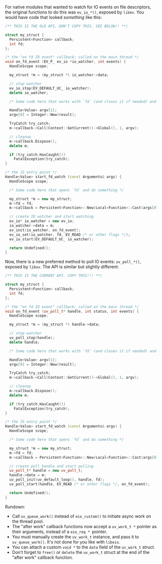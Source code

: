 For native modules that wanted to watch for IO events on file descriptors, the original functions to do this was `ev_io_*()`, exposed by `libev`. You would have code that looked _something_ like this:

``` c++
/** THIS IS THE OLD API, DON'T COPY THIS, SEE BELOW!! **/

struct my_struct {
  Persistent<Function> callback;
  int fd;
};

/* the "on fd IO event" callback; called on the main thread */
void on_fd_event (EV_P_ ev_io *io_watcher, int events) {
  HandleScope scope;

  my_struct *m = (my_struct *) io_watcher->data;

  // stop watcher
  ev_io_stop(EV_DEFAULT_UC_ io_watcher);
  delete io_watcher;

  /* Some code here that works with `fd` (and closes it if needed) and produces `Handle<Value> result` */

  Handle<Value> argv[1];
  argv[0] = Integer::New(result);

  TryCatch try_catch;
  m->callback->Call(Context::GetCurrent()->Global(), 1, argv);

  // cleanup
  m->callback.Dispose();
  delete m;

  if (try_catch.HasCaught())
    FatalException(try_catch);
}

/* the JS entry point */
Handle<Value> start_fd_watch (const Arguments& args) {
  HandleScope scope;

  /* Some code here that opens `fd` and do something */

  my_struct *m = new my_struct;
  m->fd = fd;
  m->callback = Persistent<Function>::New(Local<Function>::Cast(args[0]));

  // create IO watcher and start watching
  ev_io* io_watcher = new ev_io;
  io_watcher->data = m;
  ev_init(io_watcher, on_fd_event);
  ev_io_set(io_watcher, fd, EV_READ /* or other flags */);
  ev_io_start(EV_DEFAULT_UC_ io_watcher);

  return Undefined();
}
```

Now, there is a new preferred method to poll IO events: `uv_poll_*()`, exposed by `libuv`. The API is similar but slightly different:

``` c++
/** THIS IS THE CURRENT API. COPY THIS!!! **/

struct my_struct {
  Persistent<Function> callback;
  int fd;
};

/* the "on fd IO event" callback; called on the main thread */
void on_fd_event (uv_poll_t* handle, int status, int events) {
  HandleScope scope;

  my_struct *m = (my_struct *) handle->data;

  // stop watcher
  uv_poll_stop(handle);
  delete handle;

  /* Some code here that works with `fd` (and closes it if needed) and produces `Handle<Value> result` */

  Handle<Value> argv[1];
  argv[0] = Integer::New(result);

  TryCatch try_catch;
  m->callback->Call(Context::GetCurrent()->Global(), 1, argv);

  // cleanup
  m->callback.Dispose();
  delete m;

  if (try_catch.HasCaught())
    FatalException(try_catch);
}

/* the JS entry point */
Handle<Value> start_fd_watch (const Arguments& args) {
  HandleScope scope;

  /* Some code here that opens `fd` and do something */

  my_struct *m = new my_struct;
  m->fd = fd;
  m->callback = Persistent<Function>::New(Local<Function>::Cast(args[0]));

  // create poll handle and start polling
  uv_poll_t* handle = new uv_poll_t;
  handle->data = m;
  uv_poll_init(uv_default_loop(), handle, fd);
  uv_poll_start(handle, EV_READ /* or other flags */, on_fd_event);

  return Undefined();
}
```

Rundown:

  * Call `uv_queue_work()` instead of `eio_custom()` to initiate async work on the thread pool.
  * The "after work" callback functions now accept a `uv_work_t *` pointer as their arguments, instead of a `eio_req * `pointer.
  * You must manually create the `uv_work_t` instance, and pass it to `uv_queue_work()`. It's not done for you like with `libeio`.
  * You can attach a custom `void *` to the `data` field of the `uv_work_t` struct.
  * Don't forget to `free()` or `delete` the `uv_work_t` struct at the end of the "after work" callback function.